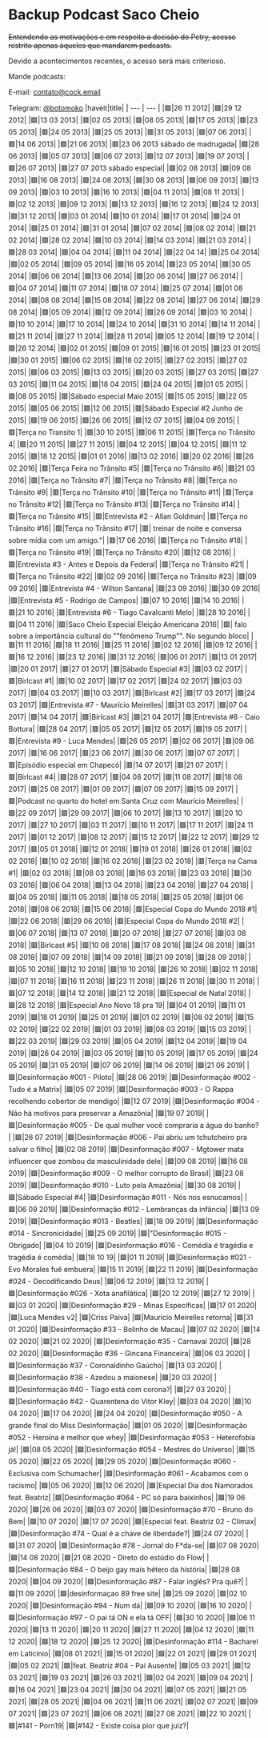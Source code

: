 # Backup Podcast Saco Cheio

~~Entendendo as motivações e em respeito a decisão do Petry, acesso restrito apenas àqueles que mandarem podcasts.~~

Devido a acontecimentos recentes, o acesso será mais criterioso.

Mande podcasts:

E-mail: [contato@cock.email](mailto:contato@cock.email)

Telegram: [@botomoko](https://t.me/botomoko)
|haveit|title|
| --- | --- |
|🟩|26 11 2012|
|🟩|29 12 2012|
|🟩|13 03 2013|
|🟥|02 05 2013|
|🟥|08 05 2013|
|🟥|17 05 2013|
|🟥|23 05 2013|
|🟥|24 05 2013|
|🟥|25 05 2013|
|🟥|31 05 2013|
|🟩|07 06 2013|
|🟩|14 06 2013|
|🟩|21 06 2013|
|🟥|23 06 2013 sábado de madrugada|
|🟩|28 06 2013|
|🟩|05 07 2013|
|🟥|06 07 2013|
|🟩|12 07 2013|
|🟩|19 07 2013|
|🟩|26 07 2013|
|🟥|27 07 2013 sábado especial|
|🟩|02 08 2013|
|🟩|09 08 2013|
|🟩|16 08 2013|
|🟩|24 08 2013|
|🟩|30 08 2013|
|🟩|06 09 2013|
|🟩|13 09 2013|
|🟩|03 10 2013|
|🟥|16 10 2013|
|🟩|04 11 2013|
|🟩|08 11 2013|
|🟩|02 12 2013|
|🟩|09 12 2013|
|🟩|13 12 2013|
|🟩|16 12 2013|
|🟩|24 12 2013|
|🟩|31 12 2013|
|🟩|03 01 2014|
|🟩|10 01 2014|
|🟩|17 01 2014|
|🟩|24 01 2014|
|🟩|25 01 2014|
|🟩|31 01 2014|
|🟩|07 02 2014|
|🟩|08 02 2014|
|🟩|21 02 2014|
|🟩|28 02 2014|
|🟩|10 03 2014|
|🟩|14 03 2014|
|🟩|21 03 2014|
|🟩|28 03 2014|
|🟩|04 04 2014|
|🟩|11 04 2014|
|🟩|22 04 14|
|🟩|25 04 2014|
|🟩|02 05 2014|
|🟩|09 05 2014|
|🟩|16 05 2014|
|🟩|23 05 2014|
|🟩|30 05 2014|
|🟩|06 06 2014|
|🟩|13 06 2014|
|🟩|20 06 2014|
|🟩|27 06 2014|
|🟩|04 07 2014|
|🟩|11 07 2014|
|🟩|18 07 2014|
|🟩|25 07 2014|
|🟩|01 08 2014|
|🟩|08 08 2014|
|🟩|15 08 2014|
|🟩|22 08 2014|
|🟥|27 06 2014|
|🟩|29 08 2014|
|🟩|05 09 2014|
|🟩|12 09 2014|
|🟩|26 09 2014|
|🟩|03 10 2014|
|🟩|10 10 2014|
|🟩|17 10 2014|
|🟩|24 10 2014|
|🟩|31 10 2014|
|🟩|14 11 2014|
|🟩|21 11 2014|
|🟥|27 11 2014|
|🟩|28 11 2014|
|🟩|05 12 2014|
|🟩|19 12 2014|
|🟩|26 12 2014|
|🟩|02 01 2015|
|🟩|09 01 2015|
|🟩|16 01 2015|
|🟩|23 01 2015|
|🟩|30 01 2015|
|🟩|06 02 2015|
|🟩|18 02 2015|
|🟩|27 02 2015|
|🟥|27 02 2015|
|🟩|06 03 2015|
|🟩|13 03 2015|
|🟩|20 03 2015|
|🟩|27 03 2015|
|🟩|27 03 2015|
|🟩|11 04 2015|
|🟩|18 04 2015|
|🟩|24 04 2015|
|🟩|01 05 2015|
|🟩|08 05 2015|
|🟥|Sábado especial Maio 2015|
|🟩|15 05 2015|
|🟩|22 05 2015|
|🟩|05 06 2015|
|🟩|12 06 2015|
|🟥|Sábado Especial #2 Junho de 2015|
|🟩|19 06 2015|
|🟩|26 06 2015|
|🟩|12 07 2015|
|🟩|04 09 2015|
|🟥|Terça no Transito 1|
|🟩|30 10 2015|
|🟩|06 11 2015|
|🟥|Terça no Trânsito 4|
|🟩|20 11 2015|
|🟩|27 11 2015|
|🟩|04 12 2015|
|🟥|04 12 2015|
|🟩|11 12 2015|
|🟩|18 12 2015|
|🟩|01 01 2016|
|🟥|13 02 2016|
|🟥|20 02 2016|
|🟥|26 02 2016|
|🟥|Terça Feira no Trânsito #5|
|🟥|Terça no Trânsito #6|
|🟥|21 03 2016|
|🟥|Terça no Trânsito #7|
|🟥|Terça no Trânsito #8|
|🟥|Terça no Trânsito #9|
|🟥|Terça no Trânsito #10|
|🟥|Terça no Trânsito #11|
|🟥|Terça no Trânsito #12|
|🟥|Terça no Trânsito #13|
|🟥|Terça no Trânsito #14|
|🟥|Terça no Trânsito #15|
|🟥|Entrevista #2 - Allan Goldman|
|🟥|Terça no Trânsito #16|
|🟥|Terça no Trânsito #17|
|🟥| treinar de noite e conversa sobre mídia com um amigo."|
|🟥|17 06 2016|
|🟥|Terça no Trânsito #18|
|🟥|Terça no Trânsito #19|
|🟥|Terça no Trânsito #20|
|🟥|12 08 2016|
|🟩|Entrevista #3 - Antes e Depois da Federal|
|🟥|Terça no Trânsito #21|
|🟥|Terça no Trânsito #22|
|🟥|02 09 2016|
|🟥|Terça no Trânsito #23|
|🟥|09 09 2016|
|🟥|Entrevista #4 - Wilton Santana|
|🟥|23 09 2016|
|🟥|30 09 2016|
|🟥|Entrevista #5 - Rodrigo de Campos|
|🟥|07 10 2016|
|🟥|14 10 2016|
|🟥|21 10 2016|
|🟥|Entrevista #6 - Tiago Cavalcanti Melo|
|🟥|28 10 2016|
|🟥|04 11 2016|
|🟥|Saco Cheio Especial Eleição Americana 2016|
|🟥| falo sobre a importância cultural do ""fenômeno Trump"". No segundo bloco|
|🟥|11 11 2016|
|🟩|18 11 2016|
|🟥|25 11 2016|
|🟥|02 12 2016|
|🟥|09 12 2016|
|🟥|16 12 2016|
|🟥|23 12 2016|
|🟥|31 12 2016|
|🟥|06 01 2017|
|🟥|13 01 2017|
|🟥|20 01 2017|
|🟥|27 01 2017|
|🟥|Sábado Especial #3|
|🟥|03 02 2017|
|🟩|Birlcast #1|
|🟥|10 02 2017|
|🟩|17 02 2017|
|🟩|24 02 2017|
|🟩|03 03 2017|
|🟩|04 03 2017|
|🟩|10 03 2017|
|🟩|Birlcast #2|
|🟩|17 03 2017|
|🟩|24 03 2017|
|🟩|Entrevista #7 - Maurício Meirelles|
|🟥|31 03 2017|
|🟩|07 04 2017|
|🟩|14 04 2017|
|🟩|Birlcast #3|
|🟩|21 04 2017|
|🟩|Entrevista #8 - Caio Bottura|
|🟩|28 04 2017|
|🟥|05 05 2017|
|🟩|12 05 2017|
|🟩|19 05 2017|
|🟥|Entrevista #9 - Luca Mendes|
|🟩|26 05 2017|
|🟩|02 06 2017|
|🟥|09 06 2017|
|🟥|16 06 2017|
|🟥|23 06 2017|
|🟥|30 06 2017|
|🟥|07 07 2017|
|🟥|Episódio especial em Chapecó|
|🟥|14 07 2017|
|🟥|21 07 2017|
|🟥|Birlcast #4|
|🟩|28 07 2017|
|🟥|04 08 2017|
|🟥|11 08 2017|
|🟥|18 08 2017|
|🟩|25 08 2017|
|🟩|01 09 2017|
|🟩|07 09 2017|
|🟩|15 09 2017|
|🟩|Podcast no quarto do hotel em Santa Cruz com Maurício Meirelles|
|🟩|22 09 2017|
|🟩|29 09 2017|
|🟩|06 10 2017|
|🟩|13 10 2017|
|🟥|20 10 2017|
|🟥|27 10 2017|
|🟩|03 11 2017|
|🟥|10 11 2017|
|🟩|17 11 2017|
|🟥|24 11 2017|
|🟥|01 12 2017|
|🟩|08 12 2017|
|🟥|15 12 2017|
|🟥|22 12 2017|
|🟩|29 12 2017|
|🟥|05 01 2018|
|🟥|12 01 2018|
|🟩|19 01 2018|
|🟥|26 01 2018|
|🟩|02 02 2018|
|🟥|10 02 2018|
|🟥|16 02 2018|
|🟥|23 02 2018|
|🟥|Terça na Cama #1|
|🟥|02 03 2018|
|🟥|08 03 2018|
|🟥|16 03 2018|
|🟩|23 03 2018|
|🟥|30 03 2018|
|🟥|06 04 2018|
|🟩|13 04 2018|
|🟥|23 04 2018|
|🟩|27 04 2018|
|🟥|04 05 2018|
|🟥|11 05 2018|
|🟥|18 05 2018|
|🟩|25 05 2018|
|🟥|01 06 2018|
|🟥|08 06 2018|
|🟩|15 06 2018|
|🟥|Especial Copa do Mundo 2018 #1|
|🟥|22 06 2018|
|🟥|29 06 2018|
|🟥|Especial Copa do Mundo 2018 #2|
|🟥|06 07 2018|
|🟥|13 07 2018|
|🟥|20 07 2018|
|🟥|27 07 2018|
|🟥|03 08 2018|
|🟥|Birlcast #5|
|🟥|10 08 2018|
|🟥|17 08 2018|
|🟥|24 08 2018|
|🟥|31 08 2018|
|🟥|07 09 2018|
|🟥|14 09 2018|
|🟥|21 09 2018|
|🟥|28 09 2018|
|🟥|05 10 2018|
|🟩|12 10 2018|
|🟥|19 10 2018|
|🟥|26 10 2018|
|🟥|02 11 2018|
|🟥|07 11 2018|
|🟥|16 11 2018|
|🟥|23 11 2018|
|🟥|26 11 2018|
|🟥|30 11 2018|
|🟥|07 12 2018|
|🟥|14 12 2018|
|🟥|21 12 2018|
|🟩|Especial de Natal 2018|
|🟩|28 12 2018|
|🟥|Especial Ano Novo 18 pra 19|
|🟩|04 01 2019|
|🟩|11 01 2019|
|🟩|18 01 2019|
|🟩|25 01 2019|
|🟩|01 02 2019|
|🟩|08 02 2019|
|🟩|15 02 2019|
|🟩|22 02 2019|
|🟩|01 03 2019|
|🟩|08 03 2019|
|🟩|15 03 2019|
|🟩|22 03 2019|
|🟩|29 03 2019|
|🟩|05 04 2019|
|🟩|12 04 2019|
|🟩|19 04 2019|
|🟩|26 04 2019|
|🟩|03 05 2019|
|🟩|10 05 2019|
|🟩|17 05 2019|
|🟩|24 05 2019|
|🟩|31 05 2019|
|🟩|07 06 2019|
|🟩|14 06 2019|
|🟩|21 06 2019|
|🟩|Desinformação #001 - Piloto|
|🟩|28 06 2019|
|🟩|Desinformação #002 - Tudo é a Matrix|
|🟩|05 07 2019|
|🟩|Desinformação #003 - O Rappa recolhendo cobertor de mendigo|
|🟩|12 07 2019|
|🟩|Desinformação #004 - Não há motivos para preservar a Amazônia|
|🟩|19 07 2019|
|🟩|Desinformação #005 - De qual mulher você compraria a água do banho?|
|🟩|26 07 2019|
|🟩|Desinformação #006 - Pai abriu um tchutcheiro pra salvar o filho|
|🟩|02 08 2019|
|🟩|Desinformação #007 - Mgtower mata influencer que zombou da masculinidade dele|
|🟩|09 08 2019|
|🟩|16 08 2019|
|🟩|Desinformação #009 - O melhor corrupto do Brasil|
|🟩|23 08 2019|
|🟩|Desinformação #010 - Luto pela Amazônia|
|🟩|30 08 2019|
|🟩|Sábado Especial #4|
|🟩|Desinformação #011 - Nós nos esnucamos|
|🟩|06 09 2019|
|🟩|Desinformação #012 - Lembranças da infância|
|🟩|13 09 2019|
|🟩|Desinformação #013 - Beatles|
|🟩|18 09 2019|
|🟩|Desinformação #014 - Sincronicidade|
|🟩|25 09 2019|
|🟩|"Desinformação #015 - Obrigado|
|🟩|04 10 2019|
|🟩|Desinformação #016 - Comédia é tragédia e tragédia é comédia|
|🟩|18 10 19|
|🟩|01 11 2019|
|🟩|Desinformação #021 - Evo Morales fuê embuera|
|🟩|15 11 2019|
|🟩|22 11 2019|
|🟩|Desinformação #024 - Decodificando Deus|
|🟩|06 12 2019|
|🟩|13 12 2019|
|🟩|Desinformação #026 - Xota anafilática|
|🟩|20 12 2019|
|🟩|27 12 2019|
|🟩|03 01 2020|
|🟩|Desinformação #29 - Minas Específicas|
|🟩|17 01 2020|
|🟩|Luca Mendes v2|
|🟩|Criss Paiva|
|🟩|Maurício Meirelles retorna|
|🟩|31 01 2020|
|🟩|Desinformação #33 - Bolinho de Macau|
|🟩|07 02 2020|
|🟩|14 02 2020|
|🟩|21 02 2020|
|🟩|Desinformação #35 - Carnaval 2020|
|🟩|28 02 2020|
|🟩|Desinformação #36 - Gincana Financeira|
|🟩|06 03 2020|
|🟩|Desinformação #37 - Coronaldinho Gaúcho|
|🟩|13 03 2020|
|🟩|Desinformação #38 - Azedou a maionese|
|🟩|20 03 2020|
|🟩|Desinformação #40 - Tiago está com corona?|
|🟩|27 03 2020|
|🟩|Desinformação #42 - Quarentena do Vitor Kley|
|🟩|03 04 2020|
|🟩|10 04 2020|
|🟩|17 04 2020|
|🟩|24 04 2020|
|🟩|Desinformação #050 - A grande final do Miss Desinformação|
|🟩|01 05 2020|
|🟩|Desinformação #052 - Heroína é melhor que whey|
|🟩|Desinformação #053 - Heterofobia já!|
|🟩|08 05 2020|
|🟩|Desinformação #054 - Mestres do Universo|
|🟩|15 05 2020|
|🟩|22 05 2020|
|🟩|29 05 2020|
|🟩|Desinformação #060 - Exclusiva com Schumacher|
|🟩|Desinformação #061 - Acabamos com o racismo|
|🟩|05 06 2020|
|🟩|12 06 2020|
|🟩|Especial Dia dos Namorados feat. Beatriz|
|🟩|Desinformação #064 - PC só para baixinhos|
|🟩|19 06 2020|
|🟩|26 06 2020|
|🟩|03 07 2020|
|🟩|Desinformação #70 - Bruno do Bem|
|🟩|10 07 2020|
|🟩|17 07 2020|
|🟩|Especial feat. Beatriz 02 - Climax|
|🟩|Desinformação #74 - Qual é a chave de liberdade?|
|🟩|24 07 2020|
|🟩|31 07 2020|
|🟩|Desinformação #78 - Jornal do F*da-se|
|🟩|07 08 2020|
|🟩|14 08 2020|
|🟩|21 08 2020 - Direto do estúdio do Flow|
|🟩|Desinformação #84 - O beijo gay mais hétero da história|
|🟩|28 08 2020|
|🟩|04 09 2020|
|🟩|Desinformação #87 - Falar inglês? Pra quê?|
|🟩|11 09 2020|
|🟩|desinformaçao 89 free site|
|🟩|25 09 2020|
|🟩|02 10 2020|
|🟩|Desinformação #94 - Num dá|
|🟩|09 10 2020|
|🟩|16 10 2020|
|🟩|Desinformação #97 - O pai tá ON e ela tá OFF|
|🟩|30 10 2020|
|🟩|06 11 2020|
|🟩|13 11 2020|
|🟩|20 11 2020|
|🟩|27 11 2020|
|🟩|04 12 2020|
|🟩|11 12 2020|
|🟩|18 12 2020|
|🟩|25 12 2020|
|🟩|Desinformação #114 - Bacharel em Laticínio|
|🟩|08 01 2021|
|🟩|15 01 2020|
|🟩|22 01 2021|
|🟩|29 01 2021|
|🟩|05 02 2021|
|🟩|feat. Beatriz #04 - Pai Ausente|
|🟩|05 03 2021|
|🟩|12 03 2021|
|🟩|19 03 2021|
|🟩|26 03 2021|
|🟩|02 04 2021|
|🟩|09 04 2021|
|🟩|16 04 2021|
|🟩|23 04 2021|
|🟩|30 04 2021|
|🟩|07 05 2021|
|🟩|21 05 2021|
|🟩|28 05 2021|
|🟩|04 06 2021|
|🟩|11 06 2021|
|🟩|02 07 2021|
|🟩|09 07 2021|
|🟩|23 07 2021|
|🟩|06 08 2021|
|🟩|27 08 2021|
|🟩|22 10 2021|
|🟩|#141 - Porn19|
|🟩|#142 - Existe coisa pior que juiz?|

